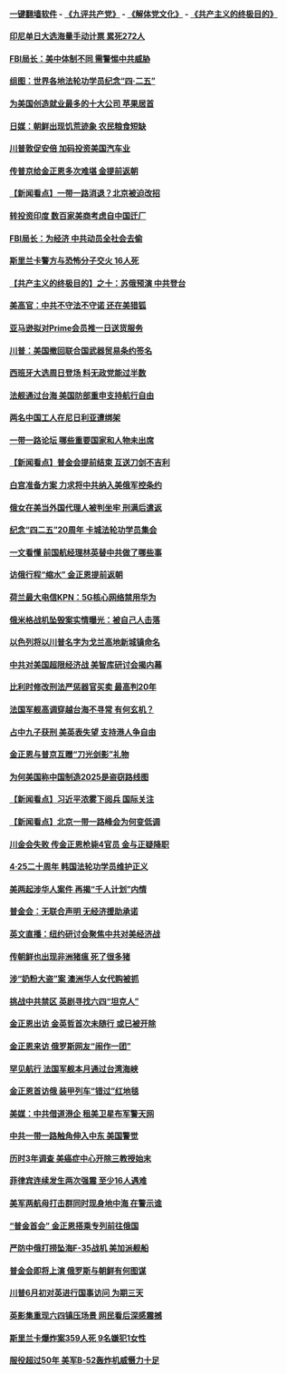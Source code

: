 #### [一键翻墙软件](https://github.com/gfw-breaker/nogfw/blob/master/README.md?t=04281537) -  [《九评共产党》](https://github.com/gfw-breaker/9ping.md?t=04281537) - [《解体党文化》](https://github.com/gfw-breaker/jtdwh.md?t=04281537) - [《共产主义的终极目的》](https://github.com/gfw-breaker/gczydzjmd.md?t=04281537)

#### [印尼单日大选海量手动计票 累死272人](../pages/nsc418/n11219625.md?t=04281537) 

#### [FBI局长：美中体制不同 需警惕中共威胁](../pages/nsc418/n11218409.md?t=04281537) 

#### [组图：世界各地法轮功学员纪念“四‧二五”](../pages/nsc418/n11203328.md?t=04281537) 

#### [为美国创造就业最多的十大公司 苹果居首](../pages/nsc418/n11216870.md?t=04281537) 

#### [日媒：朝鲜出现饥荒迹象 农民粮食短缺](../pages/nsc418/n11218950.md?t=04281537) 

#### [川普敦促安倍 加码投资美国汽车业](../pages/nsc418/n11218505.md?t=04281537) 

#### [传普京给金正恩多次难堪 金提前返朝](../pages/nsc418/n11218286.md?t=04281537) 

#### [【新闻看点】一带一路消退？北京被迫改招](../pages/nsc418/n11217837.md?t=04281537) 

#### [转投资印度 数百家美商考虑自中国迁厂](../pages/nsc418/n11218089.md?t=04281537) 

#### [FBI局长：为经济 中共动员全社会去偷](../pages/nsc418/n11217723.md?t=04281537) 

#### [斯里兰卡警方与恐怖分子交火 16人死](../pages/nsc418/n11217767.md?t=04281537) 

#### [【共产主义的终极目的】之十：苏俄预演 中共登台](../pages/nsc418/n11118424.md?t=04281537) 

#### [美高官：中共不守法不守诺 还在美猎狐](../pages/nsc418/n11215821.md?t=04281537) 

#### [亚马逊拟对Prime会员推一日送货服务](../pages/nsc418/n11217774.md?t=04281537) 

#### [川普：美国撤回联合国武器贸易条约签名](../pages/nsc418/n11216651.md?t=04281537) 

#### [西班牙大选周日登场 料无政党能过半数](../pages/nsc418/n11217298.md?t=04281537) 

#### [法舰通过台海 美国防部重申支持航行自由](../pages/nsc418/n11217098.md?t=04281537) 

#### [两名中国工人在尼日利亚遭绑架](../pages/nsc418/n11217100.md?t=04281537) 

#### [一带一路论坛 哪些重要国家和人物未出席](../pages/nsc418/n11216453.md?t=04281537) 

#### [【新闻看点】普金会提前结束 互送刀剑不吉利](../pages/nsc418/n11216173.md?t=04281537) 

#### [白宫准备方案 力求将中共纳入美俄军控条约](../pages/nsc418/n11216480.md?t=04281537) 

#### [俄女在美当外国代理人被判坐牢 刑满后遣返](../pages/nsc418/n11216378.md?t=04281537) 

#### [纪念“四二五”20周年 卡城法轮功学员集会](../pages/nsc418/n11216107.md?t=04281537) 

#### [一文看懂 前国航经理林英替中共做了哪些事](../pages/nsc418/n11209507.md?t=04281537) 

#### [访俄行程“缩水” 金正恩提前返朝](../pages/nsc418/n11215584.md?t=04281537) 

#### [荷兰最大电信KPN：5G核心网络禁用华为](../pages/nsc418/n11215182.md?t=04281537) 

#### [俄米格战机坠毁案实情曝光：被自己人击落](../pages/nsc418/n11215228.md?t=04281537) 

#### [以色列将以川普名字为戈兰高地新城镇命名](../pages/nsc418/n11214872.md?t=04281537) 

#### [中共对美国超限经济战 美智库研讨会揭内幕](../pages/nsc418/n11213513.md?t=04281537) 

#### [比利时修改刑法严惩器官买卖 最高判20年](../pages/nsc418/n11214014.md?t=04281537) 

#### [法国军舰高调穿越台海不寻常 有何玄机？](../pages/nsc418/n11212958.md?t=04281537) 

#### [占中九子获刑 美英表失望 支持港人争自由](../pages/nsc418/n11214008.md?t=04281537) 

#### [金正恩与普京互赠“刀光剑影”礼物](../pages/nsc418/n11213919.md?t=04281537) 

#### [为何美国称中国制造2025是盗窃路线图](../pages/nsc418/n11213477.md?t=04281537) 

#### [【新闻看点】习近平浓雾下阅兵 国际关注](../pages/nsc418/n11213488.md?t=04281537) 

#### [【新闻看点】北京一带一路峰会为何变低调](../pages/nsc418/n11213195.md?t=04281537) 

#### [川金会失败 传金正恩枪毙4官员 金与正疑降职](../pages/nsc418/n11213139.md?t=04281537) 

#### [4·25二十周年 韩国法轮功学员维护正义](../pages/nsc418/n11212889.md?t=04281537) 

#### [美两起涉华人案件 再揭“千人计划”内情](../pages/nsc418/n11212574.md?t=04281537) 

#### [普金会：无联合声明 无经济援助承诺](../pages/nsc418/n11212638.md?t=04281537) 

#### [英文直播：纽约研讨会聚焦中共对美经济战](../pages/nsc418/n11212947.md?t=04281537) 

#### [传朝鲜也出现非洲猪瘟 死了很多猪](../pages/nsc418/n11211952.md?t=04281537) 

#### [涉“奶粉大盗”案 澳洲华人女代购被抓](../pages/nsc418/n11211110.md?t=04281537) 

#### [挑战中共禁区 英剧寻找六四“坦克人”](../pages/nsc418/n11210393.md?t=04281537) 

#### [金正恩出访 金英哲首次未随行 或已被开除](../pages/nsc418/n11211031.md?t=04281537) 

#### [金正恩来访 俄罗斯网友“闹作一团”](../pages/nsc418/n11210902.md?t=04281537) 

#### [罕见航行 法国军舰本月通过台湾海峡](../pages/nsc418/n11210844.md?t=04281537) 

#### [金正恩首访俄 装甲列车“错过”红地毯](../pages/nsc418/n11210508.md?t=04281537) 

#### [美媒：中共借道港企 租美卫星布军警天网](../pages/nsc418/n11210381.md?t=04281537) 

#### [中共一带一路触角伸入中东 美国警觉](../pages/nsc418/n11209918.md?t=04281537) 

#### [历时3年调查 美癌症中心开除三教授始末](../pages/nsc418/n11208582.md?t=04281537) 

#### [菲律宾连续发生两次强震 至少16人遇难](../pages/nsc418/n11209625.md?t=04281537) 

#### [美军两航母打击群同时现身地中海 在警示谁](../pages/nsc418/n11209663.md?t=04281537) 

#### [“普金首会” 金正恩搭乘专列前往俄国](../pages/nsc418/n11209254.md?t=04281537) 

#### [严防中俄打捞坠海F-35战机 美加派舰船](../pages/nsc418/n11208509.md?t=04281537) 

#### [普金会即将上演 俄罗斯与朝鲜有何图谋](../pages/nsc418/n11208035.md?t=04281537) 

#### [川普6月初对英进行国事访问 为期三天](../pages/nsc418/n11207967.md?t=04281537) 

#### [英影集重现六四镇压场景 网民看后深感震撼](../pages/nsc418/n11207404.md?t=04281537) 

#### [斯里兰卡爆炸案359人死 9名嫌犯1女性](../pages/nsc418/n11207496.md?t=04281537) 

#### [服役超过50年 美军B-52轰炸机威慑力十足](../pages/nsc418/n11207288.md?t=04281537) 

